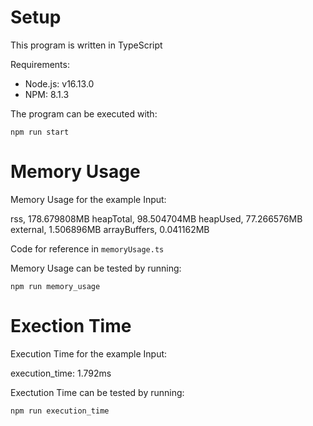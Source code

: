 # Setup

This program is written in TypeScript

Requirements:

- Node.js: v16.13.0
- NPM: 8.1.3

The program can be executed with:

`npm run start`

# Memory Usage

Memory Usage for the example Input:

rss, 178.679808MB
heapTotal, 98.504704MB
heapUsed, 77.266576MB
external, 1.506896MB
arrayBuffers, 0.041162MB

Code for reference in `memoryUsage.ts`

Memory Usage can be tested by running:

`npm run memory_usage`

# Exection Time

Execution Time for the example Input:

execution_time: 1.792ms

Exectution Time can be tested by running:

`npm run execution_time`
